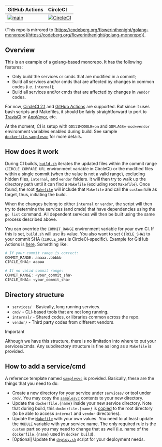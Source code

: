 |GitHub Actions|CircleCI|
|:-----|:------|
|[![main](https://github.com/flowerinthenight/golang-monorepo/actions/workflows/main.yml/badge.svg)](https://github.com/flowerinthenight/golang-monorepo/actions/workflows/main.yml)|[![CircleCI](https://circleci.com/gh/flowerinthenight/golang-monorepo.svg?style=svg)](https://circleci.com/gh/flowerinthenight/golang-monorepo)|

(This repo is mirrored to [https://codeberg.org/flowerinthenight/golang-monorepo](https://codeberg.org/flowerinthenight/golang-monorepo)).

## Overview

This is an example of a golang-based monorepo. It has the following features:

- Only build the services or cmds that are modified in a commit;
- Build all services and/or cmds that are affected by changes in common codes (i.e. `internal`);
- Build all services and/or cmds that are affected by changes in `vendor` codes.

For now, [CircleCI 2.1](./.circleci/config.yml) and [GitHub Actions](https://github.com/flowerinthenight/golang-monorepo/actions) are supported. But since it uses bash scripts and Makefiles, it should be fairly straightforward to port to [TravisCI](https://travis-ci.org/) or [AppVeyor](https://www.appveyor.com/), etc.

At the moment, CI is setup with `GO111MODULE=on` and `GOFLAGS=-mod=vendor` environment variables enabled during build. See sample [`dockerfile.samplesvc`](./services/samplesvc/dockerfile.samplesvc) for more details.

## How does it work

During CI builds, [`build.sh`](./build.sh) iterates the updated files within the commit range (`CIRCLE_COMPARE_URL` environment variable in CircleCI) or the modified files within a single commit (when the value is not a valid range), excluding hidden files, `internal`, and `vendor` folders. It will then try to walk up the directory path until it can find a `Makefile` (excluding root `Makefile`). Once found, the root [`Makefile`](./Makefile) will include that `Makefile` and call the `custom` rule as target, thus, initiating the build.

When the changes belong to either `internal` or `vendor`, the script will then try to determine the services (and cmds) that have dependencies using the `go list` command. All dependent services will then be built using the same process described above.

You can override the `COMMIT_RANGE` environment variable for your own CI. If this is set, `build.sh` will use its value. You also want to set `CIRCLE_SHA1` to your commit SHA (`CIRCLE_SHA1` is CircleCI-specific). Example for GitHub Actions is [here](https://github.com/flowerinthenight/golang-monorepo/blob/master/.github/workflows/main.yml). Something like:

```bash
# If your commit range is correct:
COMMIT_RANGE: aaaaa..bbbbb
CIRCLE_SHA1: aaaaa

# If no valid commit range:
COMMIT_RANGE: <your_commit_sha>
CIRCLE_SHA1: <your_commit_sha>
```

## Directory structure

- `services/` - Basically, long running services.
- `cmd/` - CLI-based tools that are not long running.
- `internal/` - Shared codes, or libraries common across the repo.
- `vendor/` - Third party codes from different vendors.

> [!IMPORTANT]
> Although we have this structure, there is no limitation into where to put your services/cmds. Any subdirectory structure is fine as long as a `Makefile` is provided.

## How to add a service/cmd

A reference template named [`samplesvc`](./services/samplesvc) is provided. Basically, these are the things that you need to do:

- Create a new directory for your service under `services/` or tool under `cmd/`. You may copy the [`samplesvc`](./services/samplesvc) contents to your new directory.
- Update the `dockerfile.{name}` inside your new service directory. Note that during build, this `dockerfile.{name}` is [copied](https://github.com/flowerinthenight/golang-monorepo/blob/master/services/samplesvc/Makefile#L21) to the root directory (to be able to access `internal` and `vendor` directories).
- Update the [`Makefile`](./services/samplesvc/Makefile) with your own values. You need to at least update the `MODULE` variable with your service name. The only required rule is the `custom` part so you may need to change that as well (i.e. name of the `dockerfile.{name}` used in `docker build`).
- [Optional] Update the [`deploy.sh`](./services/samplesvc/deploy.sh) script for your deployment needs.
